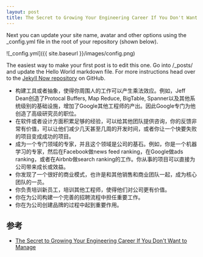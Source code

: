 ```yaml
---
layout: post
title: The Secret to Growing Your Engineering Career If You Don't Want to Manage
---
```


Next you can update your site name, avatar and other options using the _config.yml file in the root of your repository (shown below).

![_config.yml]({{ site.baseurl }}/images/config.png)

The easiest way to make your first post is to edit this one. Go into /_posts/ and update the Hello World markdown file. For more instructions head over to the [Jekyll Now repository](https://github.com/barryclark/jekyll-now) on GitHub.

- 构建工具或者抽象，使得你周围人的工作可以产生乘法效应。例如，Jeff Dean创造了Protocal Buffers, Map Reduce, BigTable, Spanner以及其他系统级别的基础设施，增加了Google其他工程师的产出。因此Google专门为他创造了高级研究员的职位。
- 在软件或者设计方面积累足够的经验，可以给其他团队提供咨询，你的反馈非常有价值，可以让他们减少几天甚至几周的开发时间，或者你让一个快要失败的项目变成成功的项目。
- 成为一个专门领域的专家，并且这个领域是公司的基石。例如，你是一个机器学习的专家，然后在Facebook做news feed ranking，在Google做ads ranking，或者在Airbnb做search ranking的工作。你从事的项目可以直接为公司带来成长或效益。
- 你发现了一个很好的商业模式，也许是和其他销售和商业团队一起，成为核心团队的一员。
- 你负责培训新员工，培训其他工程师，使得他们对公司更有价值。
- 你在为公司构建一个完善的招聘流程中担任重要工作。
- 你在为公司创建品牌的过程中起到重要作用。


## 参考
- [The Secret to Growing Your Engineering Career If You Don't Want to Manage](http://www.theeffectiveengineer.com/blog/secret-to-growing-software-engineering-career?utm_source=wanqu.co&utm_campaign=Wanqu+Daily&utm_medium=website)
